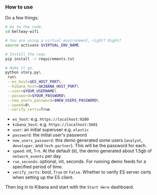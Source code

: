 ### How to use

Do a few things:
```bash
# Go to the code.
cd beltway-wifi

# You are using a virtual environment, right? Right?
source activate $VIRTUAL_ENV_NAME

# Install the reqs
pip install -r requirements.txt

# Make it go.
python story.py\
 run\
 --es_host=$ES_HOST_PORT\
 --kibana_host=$KIBANA_HOST_PORT\
 --user=$YOUR_USERNAME\
 --password=$YOUR_PASSWORD\
 --new_users_password=$NEW_USERS_PASSWORD\
 --speed=8\
 --verify_certs=True
```

- `es_host`: e.g. `https://localhost:9200`  
- `kibana_host`: e.g. `https://localhost:5601`  
- `user`: an initial superuser e.g. `elastic`  
- `password`: the initial user's password  
- `new_users_password`: this demo generated some users (`analyst`, `developer`, and `tech-partner`). This will be the password for each.  
- `speed`: int, 1-n. At the default (`8`), the demo generated about 1.5gb of `network_events` per day.  
- `run_seconds`: optional, int, seconds. For running demo feeds for a specified period of time.
- `verify_certs`: bool, `True` or `False`. Whether to verify ES server certs when setting up the ES client.  


Then log in to Kibana and start with the `Start Here` dashboard.

